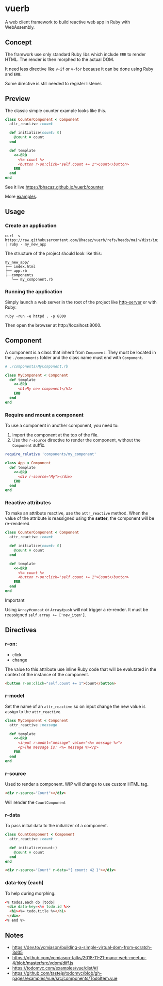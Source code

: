 # vuerb

A web client framework to build reactive web app in Ruby with WebAssembly.

## Concept

The framwork use only standard Ruby libs which include `ERB` to render HTML.
The render is then morphed to the actual DOM.

It need less directive like `v-if` or `v-for` because it can be done using Ruby and `ERB`.

Some directive is still needed to register listener.

## Preview

The classic simple counter example looks like this.

```ruby
class CounterComponent < Component
  attr_reactive :count

  def initialize(count: 0)
    @count = count
  end

  def template
    <<~ERB
      <%= count %>
      <button r-on:click="self.count += 1">Count</button>
    ERB
  end
end
```

See it live https://bhacaz.github.io/vuerb/counter

More [examples](https://github.com/Bhacaz/vuerb/blob/gh-pages/README.md).

## Usage

### Create an application

```shell
curl -s https://raw.githubusercontent.com/Bhacaz/vuerb/refs/heads/main/dist/init.rb | ruby - my_new_app
```

The structure of the project should look like this:

```
my_new_app/
├── index.html
├── app.rb
├──components
   └── my_component.rb
```

### Running the application

Simply launch a web server in the root of the project like [http-server](https://www.npmjs.com/package/http-server) or
with Ruby:

```shell
ruby -run -e httpd . -p 8000
```

Then open the browser at http://localhost:8000.

## Component

A component is a class that inherit from `Component`. They must be located in the `./components` folder and the class
name must end with `Component`.

```ruby
# ./components/MyComponent.rb

class MyComponent < Component
  def template
    <<-ERB
      <h1>My new component</h1>
    ERB
  end
end
```

### Require and mount a component

To use a component in another component, you need to:

1. Import the component at the top of the file.
2. Use the `r-source` directive to render the component, without the `Component` suffix.

```ruby
require_relative 'components/my_component'

class App < Component
  def template
    <<-ERB
      <div r-source="My"></div>
    ERB
  end
end
```

### Reactive attributes

To make an attribute reactive, use the `attr_reactive` method. When the 
value of the attribute is reassigned using the **setter**, the component will be re-rendered.

```ruby
class CounterComponent < Component
  attr_reactive :count

  def initialize(count: 0)
    @count = count
  end

  def template
    <<~ERB
      <%= count %>
      <button r-on:click="self.count += 1">Count</button>
    ERB
  end
end
```

> [!IMPORTANT]
> Using `Array#concat` or `Array#push` will not trigger a re-render.
> It must be reassigned `self.array += ['new_item']`.

## Directives

### r-on:

- click
- change

The value to this attribute use inline Ruby code that will be evalutated in the context of the
instance of the component.

```html
<button r-on:click="self.count += 1">Count</button>
```

### r-model

Set the name of an `attr_reactive` so on input change the new value is assign to the 
`attr_reactive`.

```ruby
class MyComponent < Component
  attr_reactive :message

  def template
    <<-ERB
      <input r-model="message" value="<%= message %>">
      <p>The message is: <%= message %></p>
    ERB
  end
end
```

### r-source

Used to render a component. WIP will change to use custom HTML tag.

```html
<div r-source="Count"></div>
```

Will render the `CountComponent`

### r-data

To pass initial data to the initializer of a component.

```ruby
class CountComponent < Component
  attr_reactive :count

  def initialize(count:)
    @count = count
  end
end
```

```html
<div r-source="Count" r-data="{ count: 42 }"></div>
```

### data-key (each)

To help during morphing.

```html
<% todos.each do |todo|
 <div data-key=<%= todo.id %>>
  <h1><%= todo.title %></h1>
 </div>
<% end %>
```

## Notes

* https://dev.to/ycmjason/building-a-simple-virtual-dom-from-scratch-3d05
* https://github.com/ycmjason-talks/2018-11-21-manc-web-meetup-4/blob/master/src/vdom/diff.js
* https://todomvc.com/examples/vue/dist/#/
* https://github.com/tastejs/todomvc/blob/gh-pages/examples/vue/src/components/TodoItem.vue
